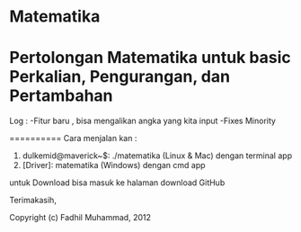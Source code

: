 Matematika
==========

Pertolongan Matematika untuk basic Perkalian, Pengurangan, dan Pertambahan
==========
Log : -Fitur baru , bisa mengalikan angka yang kita input
      -Fixes Minority

==========
Cara menjalan kan :

1. dulkemid@maverick~$: ./matematika (Linux & Mac) dengan terminal app
2. [Driver]: matematika (Windows) dengan cmd app

untuk Download bisa masuk ke halaman download GitHub

Terimakasih,

Copyright (c) Fadhil Muhammad, 2012